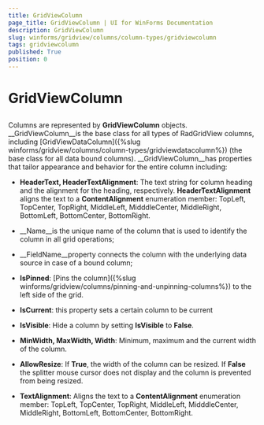 ```yaml
---
title: GridViewColumn
page_title: GridViewColumn | UI for WinForms Documentation
description: GridViewColumn
slug: winforms/gridview/columns/column-types/gridviewcolumn
tags: gridviewcolumn
published: True
position: 0
---
```


# GridViewColumn



## 

Columns are represented by __GridViewColumn__ objects. __GridViewColumn__is the base class for all types of RadGridView columns, including [GridViewDataColumn]({%slug winforms/gridview/columns/column-types/gridviewdatacolumn%}) (the base class for all data bound columns). __GridViewColumn__has properties that tailor appearance and behavior for the entire column including:

* __HeaderText, HeaderTextAlignment__: The text string for column heading and the alignment for the heading, respectively. __HeaderTextAlignment__ aligns the text to a __ContentAlignment__ enumeration member: TopLeft, TopCenter, TopRight, MiddleLeft, MidddleCenter, MiddleRight, BottomLeft, BottomCenter, BottomRight.

* __Name__is the unique name of the column that is used to identify the column in all grid operations; 

* __FieldName__property connects the column with the underlying data source in case of a bound column;

* __IsPinned__: [Pins the column]({%slug winforms/gridview/columns/pinning-and-unpinning-columns%}) to the left side of the grid.

* __IsCurrent__: this property sets a certain column to be current

* __IsVisible__: Hide a column by setting __IsVisible__ to __False__.

* __MinWidth, MaxWidth, Width__: Minimum, maximum and the current width of the column.

* __AllowResize__: If __True__, the width of the column can be resized. If __False__ the splitter mouse cursor does not display and the column is prevented from being resized.

* __TextAlignment__: Aligns the text to a __ContentAlignment__ enumeration member: TopLeft, TopCenter, TopRight, MiddleLeft, MidddleCenter, MiddleRight, BottomLeft, BottomCenter, BottomRight.


